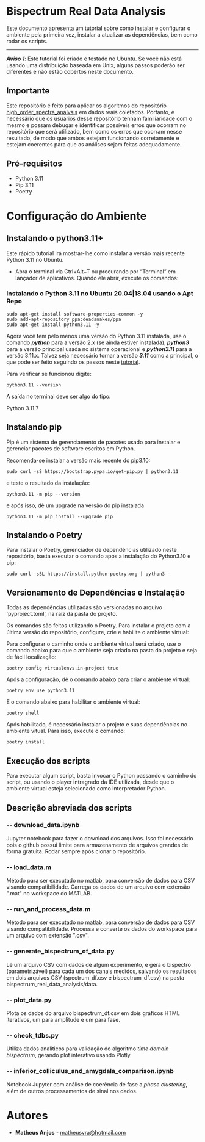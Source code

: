 
# Bispectrum Real Data Analysis

Este documento apresenta um tutorial sobre como instalar e configurar o ambiente pela primeira vez, instalar a atualizar as dependências, bem como rodar os scripts.

---

***Aviso 1***: Este tutorial foi criado e testado no Ubuntu. Se você não está usando uma distribuição baseada em Unix, alguns passos poderão ser diferentes e não estão cobertos neste documento.


## Importante

Este repositório é feito para aplicar os algoritmos do repositório [high_order_spectra_analysis](https://github.com/matheusvra/high_order_spectra_analysis) em dados reais coletados. Portanto, é necessário que os usuários desse repositório tenham familiaridade com o mesmo e possam debugar e identificar possíveis erros que ocorram no repositório que será utilizado, bem como os erros que ocorram nesse resultado, de modo que ambos estejam funcionando corretamente e estejam coerentes para que as análises sejam feitas adequadamente.

## Pré-requisitos

* Python 3.11
* Pip 3.11
* Poetry

# Configuração do Ambiente

## Instalando o python3.11+

Este rápido tutorial irá mostrar-lhe como instalar a versão mais recente
Python 3.11 no Ubuntu.

* Abra o terminal via Ctrl+Alt+T ou procurando por “Terminal” em lançador de aplicativos. Quando ele abrir, execute os comandos:

### Instalando o Python 3.11 no Ubuntu 20.04|18.04 usando o Apt Repo

```shell
sudo apt-get install software-properties-common -y
sudo add-apt-repository ppa:deadsnakes/ppa
sudo apt-get install python3.11 -y
```

Agora você tem pelo menos uma versão do Python 3.11 instalada, use o comando ***python*** para a versão 2.x (se ainda estiver instalada),
***python3*** para a versão principal usada no sistema operacional e ***python3.11*** para a versão 3.11.x. Talvez seja necessário tornar a versão ***3.11*** como a principal, o que pode ser feito seguindo os passos neste [tutorial](https://www.folkstalk.com/tech/set-python-3-as-default-ubuntu-with-code-examples/).

Para verificar se funcionou digite:

```shell
python3.11 --version
```

A saída no terminal deve ser algo do tipo:

Python 3.11.7

## Instalando pip

Pip é um sistema de gerenciamento de pacotes usado para instalar e gerenciar pacotes de software escritos em Python.

Recomenda-se instalar a versão mais recente do pip3.10:

```shell
sudo curl -sS https://bootstrap.pypa.io/get-pip.py | python3.11
```

e teste o resultado da instalação:

```shell
python3.11 -m pip --version
```

e após isso, dê um upgrade na versão do pip instalada

```shell
python3.11 -m pip install --upgrade pip
```

## Instalando o Poetry

Para instalar o Poetry, gerenciador de dependências utilizado neste repositório, basta executar o comando após a instalação do Python3.10 e pip:

```shell
sudo curl -sSL https://install.python-poetry.org | python3 -
```

## Versionamento de Dependências e Instalação

Todas as dependências utilizadas são versionadas no arquivo 'pyproject.toml', na raiz da pasta do projeto.

Os comandos são feitos utilizando o Poetry. Para instalar o projeto com a última versão do repositório, configure, crie e habilite o ambiente virtual:

Para configurar o caminho onde o ambiente virtual será criado, use o comando abaixo para que o ambiente seja criado na pasta do projeto e seja de fácil localização:

```shell
poetry config virtualenvs.in-project true
```

Após a configuração, dê o comando abaixo para criar o ambiente virtual:

```shell
poetry env use python3.11
```

E o comando abaixo para habilitar o ambiente virtual:

```shell
poetry shell
```

Após habilitado, é necessário instalar o projeto e suas dependências no ambiente vitual. Para isso, execute o comando:

```shell
poetry install
```

## Execução dos scripts

Para executar algum script, basta invocar o Python passando o caminho do script, ou usando o player intragrado da IDE utilizada, desde que o ambiente virtual esteja selecionado como interpretador Python. 

## Descrição abreviada dos scripts

### -- **download_data.ipynb**
Jupyter notebook para fazer o download dos arquivos. Isso foi necessário pois o github possui limite para armazenamento de arquivos grandes de forma gratuita. Rodar sempre após clonar o repositório.

### -- **load_data.m**
Método para ser executado no matlab, para conversão de dados para CSV visando compatibilidade.
Carrega os dados de um arquivo com extensão ".mat" no workspace do MATLAB.

### -- **run_and_process_data.m**
Método para ser executado no matlab, para conversão de dados para CSV visando compatibilidade.
Processa e converte os dados do workspace para um arquivo com extensão ".csv".

### -- **generate_bispectrum_of_data.py**
Lê um arquivo CSV com dados de algum experimento, e gera o bispectro (parametrizável) para cada um dos canais medidos, salvando os resultados em dois arquivos CSV (spectrum_df.csv e bispectrum_df.csv) na pasta bispectrum_real_data_analysis/data.

### -- **plot_data.py**
Plota os dados do arquivo bispectrum_df.csv em dois gráficos HTML iterativos, um para amplitude e um para fase.

### -- **check_tdbs.py**
Utiliza dados analíticos para validação do algoritmo *time domain bispectrum*, gerando plot interativo usando Plotly.

### -- **inferior_colliculus_and_amygdala_comparison.ipynb**
Notebook Jupyter com análise de coerência de fase a *phase clustering*, além de outros processamentos de sinal nos dados.

# Autores

* **Matheus Anjos** - [matheusvra@hotmail.com](mailto:matheusvra@hotmail.com)
